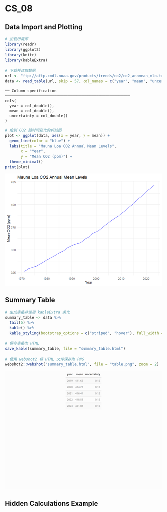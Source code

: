 # CS_08


## Data Import and Plotting

``` r
# 加载所需库
library(readr)
library(ggplot2)
library(knitr)
library(kableExtra)

# 下载并读取数据
url <- "ftp://aftp.cmdl.noaa.gov/products/trends/co2/co2_annmean_mlo.txt"
data <- read_table(url, skip = 57, col_names = c("year", "mean", "uncertainty"))
```


    ── Column specification ────────────────────────────────────────────────────────
    cols(
      year = col_double(),
      mean = col_double(),
      uncertainty = col_double()
    )

``` r
# 绘制 CO2 随时间变化的折线图
plot <- ggplot(data, aes(x = year, y = mean)) +
  geom_line(color = "blue") +
  labs(title = "Mauna Loa CO2 Annual Mean Levels",
       x = "Year",
       y = "Mean CO2 (ppm)") +
  theme_minimal()
print(plot)
```

![](CS_08_files/figure-commonmark/unnamed-chunk-1-1.png)

## Summary Table

``` r
# 生成表格并使用 kableExtra 美化
summary_table <- data %>%
  tail(5) %>%
  kable() %>%
  kable_styling(bootstrap_options = c("striped", "hover"), full_width = F)

# 保存表格为 HTML
save_kable(summary_table, file = "summary_table.html")

# 使用 webshot2 将 HTML 文件保存为 PNG
webshot2::webshot("summary_table.html", file = "table.png", zoom = 2)
```

![](CS_08_files/figure-commonmark/unnamed-chunk-2-1.png)

## Hidden Calculations Example
